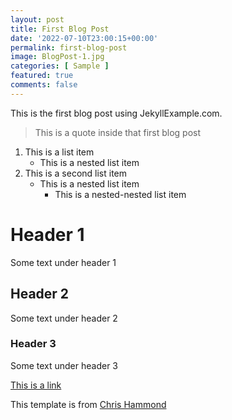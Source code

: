 ```yaml
---
layout: post
title: First Blog Post
date: '2022-07-10T23:00:15+00:00'
permalink: first-blog-post
image: BlogPost-1.jpg
categories: [ Sample ]
featured: true
comments: false 
---
```


This is the first blog post using JekyllExample.com.

> This is a quote inside that first blog post

1. This is a list item
    - This is a nested list item
2. This is a second list item
    - This is a nested list item
        - This is a nested-nested list item

# Header 1
Some text under header 1

## Header 2
Some text under header 2

### Header 3
Some text under header 3

[This is a link](https://www.christoc.com)

This template is from [Chris Hammond](https://www.chrishammond.com)

